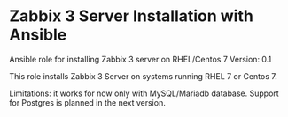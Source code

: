 # Zabbix 3 Server Installation with Ansible 
Ansible role for installing Zabbix 3 server on RHEL/Centos 7
Version: 0.1

This role installs Zabbix 3 Server on systems running RHEL 7 or Centos 7.

Limitations: it works for now only with MySQL/Mariadb database. Support for Postgres
is planned in the next version.
